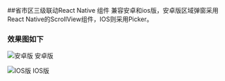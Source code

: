##省市区三级联动React Native 组件
兼容安卓和ios版，安卓版区域弹窗采用React Native的ScrollView组件，IOS则采用Picker。

### 效果图如下
![安卓版](https://coding.net/u/webapp2014/p/ChinaArea_For_React_Native/git/raw/master/areaForAndroid.png)
安卓版

![IOS版](https://coding.net/u/webapp2014/p/ChinaArea_For_React_Native/git/raw/master/areaForIOS.png)
IOS版
